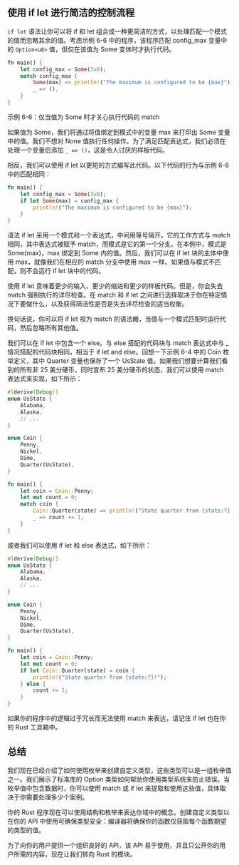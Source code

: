 ## 使用 if let 进行简洁的控制流程

`if let` 语法让你可以将 if 和 let 组合成一种更简洁的方式，以处理匹配一个模式的值而忽略其余的值。考虑示例 6-6 中的程序，该程序匹配 config_max 变量中的 `Option<u8>` 值，但仅在该值为 Some 变体时才执行代码。

```rust
fn main() {
    let config_max = Some(3u8);
    match config_max {
        Some(max) => println!("The maximum is configured to be {max}"),
        _ => (),
    }
}
```

示例 6-6：仅当值为 Some 时才关心执行代码的 match

如果值为 Some，我们将通过将值绑定到模式中的变量 max 来打印出 Some 变量中的值。我们不想对 None 值执行任何操作。为了满足匹配表达式，我们必须在处理一个变量后添加 `_ => ()`，这是令人讨厌的样板代码。

相反，我们可以使用 if let 以更短的方式编写此代码。以下代码的行为与示例 6-6 中的匹配相同：

```rust
fn main() {
    let config_max = Some(3u8);
    if let Some(max) = config_max {
        println!("The maximum is configured to be {max}");
    }
}
```

语法 if let 采用一个模式和一个表达式，中间用等号隔开。它的工作方式与 match 相同，其中表达式被赋予 match，而模式是它的第一个分支。在本例中，模式是 Some(max)，max 绑定到 Some 内的值。然后，我们可以在 if let 块的主体中​​使用 max，就像我们在相应的 match 分支中使用 max 一样。如果值与模式不匹配，则不会运行 if let 块中的代码。

使用 if let 意味着更少的输入、更少的缩进和更少的样板代码。但是，你会失去 match 强制执行的详尽检查。在 match 和 if let 之间进行选择取决于你在特定情况下要做什么，以及获得简洁性是否是失去详尽检查的适当权衡。

换句话说，你可以将 if let 视为 match 的语法糖，当值与一个模式匹配时运行代码，然后忽略所有其他值。

我们可以在 if let 中包含一个 else。与 else 搭配的代码块与 match 表达式中与 _ 情况搭配的代码块相同，相当于 if let and else。回想一下示例 6-4 中的 Coin 枚举定义，其中 Quarter 变量也保存了一个 UsState 值。如果我们想要计算我们看到的所有非 25 美分硬币，同时宣布 25 美分硬币的状态，我们可以使用 match 表达式来实现，如下所示：

```rust
#[derive(Debug)]
enum UsState {
    Alabama,
    Alaska,
    // ...
}

enum Coin {
    Penny,
    Nickel,
    Dime,
    Quarter(UsState),
}

fn main() {
    let coin = Coin::Penny;
    let mut count = 0;
    match coin {
        Coin::Quarter(state) => println!("State quarter from {state:?}!"),
        _ => count += 1,
    }
}
```

或者我们可以使用 if let 和 else 表达式，如下所示：

```rust
#[derive(Debug)]
enum UsState {
    Alabama,
    Alaska,
    // ...
}

enum Coin {
    Penny,
    Nickel,
    Dime,
    Quarter(UsState),
}

fn main() {
    let coin = Coin::Penny;
    let mut count = 0;
    if let Coin::Quarter(state) = coin {
        println!("State quarter from {state:?}!");
    } else {
        count += 1;
    }
}
```

如果你的程序中的逻辑过于冗长而无法使用 match 来表达，请记住 if let 也在你的 Rust 工具箱中。

## 总结

我们现在已经介绍了如何使用枚举来创建自定义类型，这些类型可以是一组枚举值之一。我们展示了标准库的 Option<T> 类型如何帮助你使用类型系统来防止错误。当枚举值中包含数据时，你可以使用 match 或 if let 来提取和使用这些值，具体取决于你需要处理多少个案例。

你的 Rust 程序现在可以使用结构和枚举来表达你域中的概念。创建自定义类型以在你的 API 中使用可确保类型安全：编译器将确保你的函数仅获取每个函数期望的类型的值。

为了向你的用户提供一个组织良好的 API，该 API 易于使用，并且只公开你的用户所需的内容，现在让我们转向 Rust 的模块。